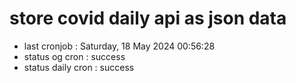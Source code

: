 # store covid daily api as json data

- last cronjob : Saturday, 18 May 2024 00:56:28
- status og cron : success
- status daily cron : success
      
      